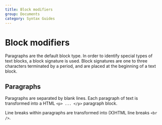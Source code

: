 ```yaml
---
title: Block modifiers
group: Documents
category: Syntax Guides
---
```


# Block modifiers

Paragraphs are the default block type. In order to identify special types of text blocks, a block signature is used. Block signatures are one to three characters terminated by a period, and are placed at the beginning of a text block.


## Paragraphs

Paragraphs are separated by blank lines. Each paragraph of text is transformed into a HTML `<p> ... </p>` paragraph block.

Line breaks within paragraphs are transformed into (X)HTML line breaks `<br />`.
